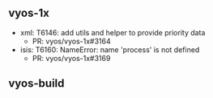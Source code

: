 ## vyos-1x
- xml: T6146: add utils and helper to provide priority data
   - PR: vyos/vyos-1x#3164
- isis: T6160: NameError: name 'process' is not defined
   - PR: vyos/vyos-1x#3169


## vyos-build

